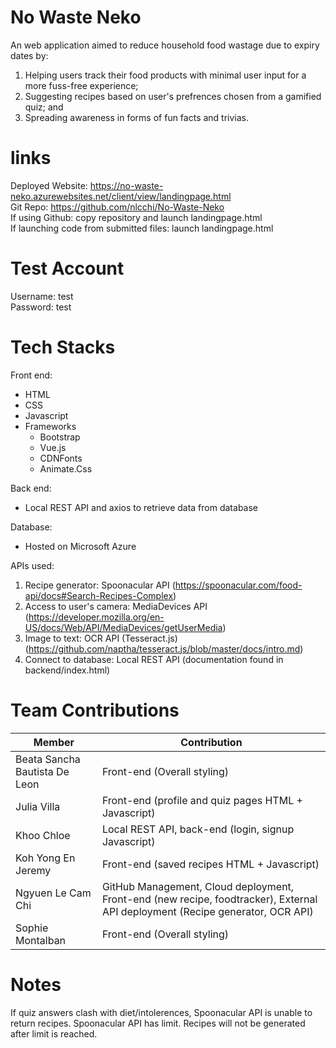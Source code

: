 # No Waste Neko
An web application aimed to reduce household food wastage due to expiry dates by:
1. Helping users track their food products with minimal user input for a more fuss-free experience;
2. Suggesting recipes based on user's prefrences chosen from a gamified quiz; and
3. Spreading awareness in forms of fun facts and trivias.

# links
Deployed Website: https://no-waste-neko.azurewebsites.net/client/view/landingpage.html <br>
Git Repo: https://github.com/nlcchi/No-Waste-Neko <br>
If using Github: copy repository and launch landingpage.html <br>
If launching code from submitted files: launch landingpage.html <br>

# Test Account
Username: test <br>
Password: test

# Tech Stacks
Front end:
- HTML
- CSS
- Javascript
- Frameworks
  - Bootstrap
  - Vue.js
  - CDNFonts
  - Animate.Css

Back end:
- Local REST API and axios to retrieve data from database

Database:
- Hosted on Microsoft Azure 

APIs used:
1. Recipe generator: Spoonacular API (https://spoonacular.com/food-api/docs#Search-Recipes-Complex)
2. Access to user's camera: MediaDevices API (https://developer.mozilla.org/en-US/docs/Web/API/MediaDevices/getUserMedia)
3. Image to text: OCR API (Tesseract.js) (https://github.com/naptha/tesseract.js/blob/master/docs/intro.md)
4. Connect to database: Local REST API (documentation found in backend/index.html)

# Team Contributions
| Member  | Contribution |
| ------------- | ------------- |
| Beata Sancha Bautista De Leon  |  Front-end (Overall styling)  |
| Julia Villa  | Front-end (profile and quiz pages HTML + Javascript)  |
| Khoo Chloe  | Local REST API, back-end (login, signup Javascript)  |
| Koh Yong En Jeremy  | Front-end (saved recipes HTML + Javascript)  |
| Ngyuen Le Cam Chi  | GitHub Management, Cloud deployment, Front-end (new recipe, foodtracker), External API deployment (Recipe generator, OCR API)  |
| Sophie Montalban  | Front-end (Overall styling)  |

# Notes
If quiz answers clash with diet/intolerences, Spoonacular API is unable to return recipes.
Spoonacular API has limit. Recipes will not be generated after limit is reached.
